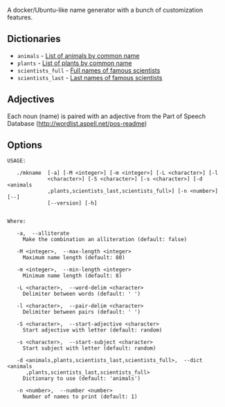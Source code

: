 A docker/Ubuntu-like name generator with a bunch of customization features.

## Dictionaries

* `animals` - [List of animals by common name](https://en.wikipedia.org/wiki/List_of_animals_by_common_name)
* `plants` - [List of plants by common name](https://en.wikipedia.org/wiki/List_of_plants_by_common_name)
* `scientists_full` - [Full names of famous scientists](https://www.famousscientists.org/list/)
* `scientists_last` - [Last names of famous scientists](https://www.famousscientists.org/list/)

## Adjectives

Each noun (name) is paired with an adjective from the Part of Speech Database (http://wordlist.aspell.net/pos-readme)

## Options

```
USAGE:

   ./mkname  [-a] [-M <integer>] [-m <integer>] [-L <character>] [-l
             <character>] [-S <character>] [-s <character>] [-d <animals
             ,plants,scientists_last,scientists_full>] [-n <number>] [--]
             [--version] [-h]


Where:

   -a,  --alliterate
     Make the combination an alliteration (default: false)

   -M <integer>,  --max-length <integer>
     Maximum name length (default: 80)

   -m <integer>,  --min-length <integer>
     Minimum name length (default: 8)

   -L <character>,  --word-delim <character>
     Delimiter between words (default: ' ')

   -l <character>,  --pair-delim <character>
     Delimiter between pairs (default: ' ')

   -S <character>,  --start-adjective <character>
     Start adjective with letter (default: random)

   -s <character>,  --start-subject <character>
     Start subject with letter (default: random)

   -d <animals,plants,scientists_last,scientists_full>,  --dict <animals
      ,plants,scientists_last,scientists_full>
     Dictionary to use (default: 'animals')

   -n <number>,  --number <number>
     Number of names to print (default: 1)
```
